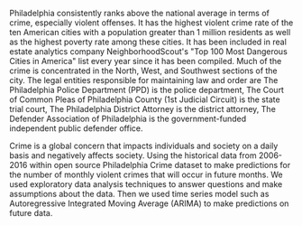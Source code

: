 Philadelphia consistently ranks above the national average in terms of crime, especially violent offenses. It has the highest violent crime rate of the ten American cities with a population greater than 1 million residents as well as the highest poverty rate among these cities. It has been included in real estate analytics company NeighborhoodScout's "Top 100 Most Dangerous Cities in America" list every year since it has been compiled. Much of the crime is concentrated in the North, West, and Southwest sections of the city. The legal entities responsible for maintaining law and order are The Philadelphia Police Department (PPD) is the police department, The Court of Common Pleas of Philadelphia County (1st Judicial Circuit) is the state trial court, The Philadelphia District Attorney is the district attorney, The Defender Association of Philadelphia is the government-funded independent public defender office.

Crime is a global concern that impacts individuals and society on a daily basis and negatively affects society. Using the historical data from 2006-2016 within open source Philadelphia Crime dataset to make predictions for the number of monthly violent crimes that will occur in future months. We used exploratory data analysis techniques to answer questions and make assumptions about the data. Then we used time series model such as Autoregressive Integrated Moving Average (ARIMA) to make predictions on future data.
